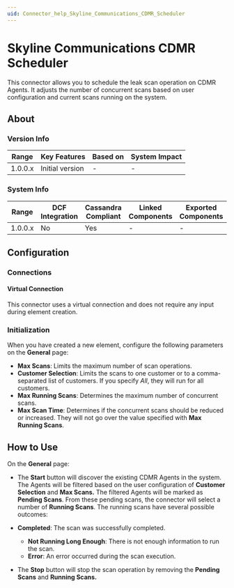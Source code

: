 ```yaml
---
uid: Connector_help_Skyline_Communications_CDMR_Scheduler
---
```


# Skyline Communications CDMR Scheduler

This connector allows you to schedule the leak scan operation on CDMR Agents. It adjusts the number of concurrent scans based on user configuration and current scans running on the system.

## About

### Version Info

| Range     | Key Features     | Based on     | System Impact     |
|-----------|------------------|--------------|-------------------|
| 1.0.0.x   | Initial version  | -            | -                 |

### System Info

| Range     | DCF Integration     | Cassandra Compliant     | Linked Components     | Exported Components     |
|-----------|---------------------|-------------------------|-----------------------|-------------------------|
| 1.0.0.x   | No                  | Yes                     | -                     | -                       |

## Configuration

### Connections

#### Virtual Connection

This connector uses a virtual connection and does not require any input during element creation.

### Initialization

When you have created a new element, configure the following parameters on the **General** page:

- **Max Scans**: Limits the maximum number of scan operations.
- **Customer Selection**: Limits the scans to one customer or to a comma-separated list of customers. If you specify *All*, they will run for all customers.
- **Max Running Scans**: Determines the maximum number of concurrent scans.
- **Max Scan Time**: Determines if the concurrent scans should be reduced or increased. They will not go over the value specified with **Max Running Scans**.

## How to Use

On the **General** page:

- The **Start** button will discover the existing CDMR Agents in the system. The Agents will be filtered based on the user configuration of **Customer Selection** and **Max Scans.** The filtered Agents will be marked as **Pending Scans**. From these pending scans, the connector will select a number of **Running Scans**.
  The running scans have several possible outcomes:

- **Completed**: The scan was successfully completed.
  - **Not Running Long Enough**: There is not enough information to run the scan.
  - **Error**: An error occurred during the scan execution.

- The **Stop** button will stop the scan operation by removing the **Pending Scans** and **Running Scans.**
